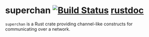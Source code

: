 superchan [![Build Status](https://travis-ci.org/dradtke/superchan.svg?branch=master)](https://travis-ci.org/dradtke/superchan) [rustdoc](http://www.rust-ci.org/dradtke/superchan/doc/superchan/)
=========

`superchan` is a Rust crate providing channel-like constructs for communicating over a network.

